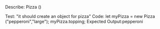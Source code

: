Describe: Pizza ()

Test: "it should create an object for pizza"
Code: let myPizza = new Pizza ("pepperoni","large");
myPizza.topping;
Expected Output:pepperoni